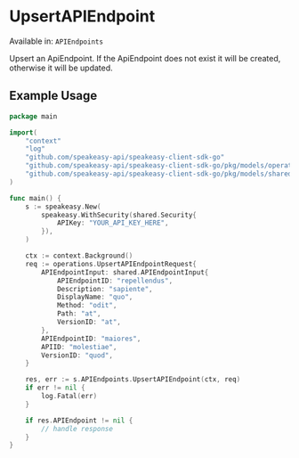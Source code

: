 # UpsertAPIEndpoint
Available in: `APIEndpoints`

Upsert an ApiEndpoint. If the ApiEndpoint does not exist it will be created, otherwise it will be updated.

## Example Usage
```go
package main

import(
	"context"
	"log"
	"github.com/speakeasy-api/speakeasy-client-sdk-go"
	"github.com/speakeasy-api/speakeasy-client-sdk-go/pkg/models/operations"
	"github.com/speakeasy-api/speakeasy-client-sdk-go/pkg/models/shared"
)

func main() {
    s := speakeasy.New(
        speakeasy.WithSecurity(shared.Security{
            APIKey: "YOUR_API_KEY_HERE",
        }),
    )

    ctx := context.Background()    
    req := operations.UpsertAPIEndpointRequest{
        APIEndpointInput: shared.APIEndpointInput{
            APIEndpointID: "repellendus",
            Description: "sapiente",
            DisplayName: "quo",
            Method: "odit",
            Path: "at",
            VersionID: "at",
        },
        APIEndpointID: "maiores",
        APIID: "molestiae",
        VersionID: "quod",
    }

    res, err := s.APIEndpoints.UpsertAPIEndpoint(ctx, req)
    if err != nil {
        log.Fatal(err)
    }

    if res.APIEndpoint != nil {
        // handle response
    }
}
```
